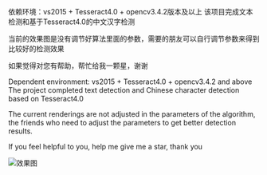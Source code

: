 
依赖环境：vs2015 + Tesseract4.0 + opencv3.4.2版本及以上
该项目完成文本检测和基于Tesseract4.0的中文汉字检测

当前的效果图是没有调节好算法里面的参数，需要的朋友可以自行调节参数来得到比较好的检测效果

如果觉得对您有帮助，帮忙给我一颗星，谢谢

Dependent environment: vs2015 + Tesseract4.0 + opencv3.4.2 and above
The project completed text detection and Chinese character detection based on Tesseract4.0

The current renderings are not adjusted in the parameters of the algorithm, the friends who need to adjust the parameters to get better detection results.

If you feel helpful to you, help me give me a star, thank you

![效果图](https://github.com/XuHao9166/chineseDectectAndRecognize-/blob/master/1.bmp)
